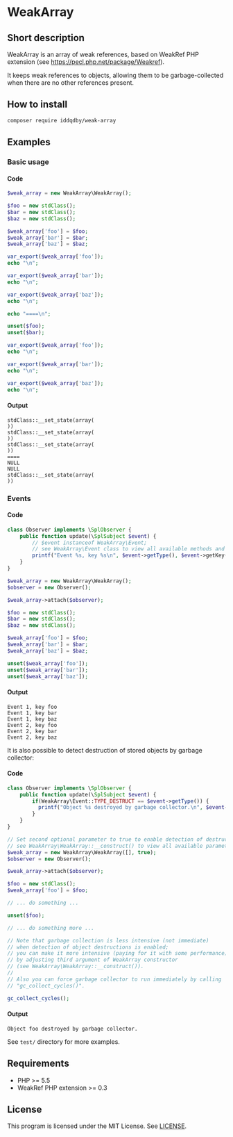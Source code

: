 # WeakArray

## Short description

WeakArray is an array of weak references, based on WeakRef PHP extension (see https://pecl.php.net/package/Weakref).

It keeps weak references to objects, allowing them to be garbage-collected when there are no other references present.

## How to install

```sh
composer require iddqdby/weak-array
```

## Examples

### Basic usage

#### Code

```php
$weak_array = new WeakArray\WeakArray();

$foo = new stdClass();
$bar = new stdClass();
$baz = new stdClass();

$weak_array['foo'] = $foo;
$weak_array['bar'] = $bar;
$weak_array['baz'] = $baz;

var_export($weak_array['foo']);
echo "\n";

var_export($weak_array['bar']);
echo "\n";

var_export($weak_array['baz']);
echo "\n";

echo "====\n";

unset($foo);
unset($bar);

var_export($weak_array['foo']);
echo "\n";

var_export($weak_array['bar']);
echo "\n";

var_export($weak_array['baz']);
echo "\n";
```

#### Output

```
stdClass::__set_state(array(
))
stdClass::__set_state(array(
))
stdClass::__set_state(array(
))
====
NULL
NULL
stdClass::__set_state(array(
))
```

### Events

#### Code

```php
class Observer implements \SplObserver {
    public function update(\SplSubject $event) {
        // $event instanceof WeakArray\Event;
        // see WeakArray\Event class to view all available methods and Event::TYPE_* constants
        printf("Event %s, key %s\n", $event->getType(), $event->getKey());
    }
}

$weak_array = new WeakArray\WeakArray();
$observer = new Observer();

$weak_array->attach($observer);

$foo = new stdClass();
$bar = new stdClass();
$baz = new stdClass();

$weak_array['foo'] = $foo;
$weak_array['bar'] = $bar;
$weak_array['baz'] = $baz;

unset($weak_array['foo']);
unset($weak_array['bar']);
unset($weak_array['baz']);
```

#### Output

```
Event 1, key foo
Event 1, key bar
Event 1, key baz
Event 2, key foo
Event 2, key bar
Event 2, key baz
```

It is also possible to detect destruction of stored objects by garbage collector:

#### Code

```php
class Observer implements \SplObserver {
    public function update(\SplSubject $event) {
        if(WeakArray\Event::TYPE_DESTRUCT == $event->getType()) {
          printf("Object %s destroyed by garbage collector.\n", $event->getKey());
        }
    }
}

// Set second optional parameter to true to enable detection of destruction;
// see WeakArray\WeakArray::__construct() to view all available parameters
$weak_array = new WeakArray\WeakArray([], true);
$observer = new Observer();

$weak_array->attach($observer);

$foo = new stdClass();
$weak_array['foo'] = $foo;

// ... do something ...

unset($foo);

// ... do something more ...

// Note that garbage collection is less intensive (not immediate)
// when detection of object destructions is enabled;
// you can make it more intensive (paying for it with some performance)
// by adjusting third argument of WeakArray constructor
// (see WeakArray\WeakArray::__construct()).
// 
// Also you can force garbage collector to run immediately by calling
// "gc_collect_cycles()".

gc_collect_cycles();
```

#### Output

```
Object foo destroyed by garbage collector.
```

See `test/` directory for more examples.

## Requirements

* PHP >= 5.5
* WeakRef PHP extension >= 0.3

## License

This program is licensed under the MIT License. See [LICENSE](LICENSE).
